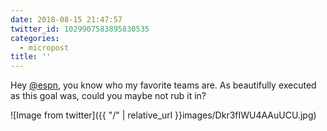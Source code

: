 ```yaml
---
date: 2018-08-15 21:47:57
twitter_id: 1029907583895830535
categories:
  - micropost
title: ''
---
```


Hey [@espn](https://twitter.com/espn), you know who my favorite teams are. As beautifully executed as this goal was, could you maybe not rub it in?

![Image from twitter]({{ "/" | relative_url  }}images/Dkr3fIWU4AAuUCU.jpg)
